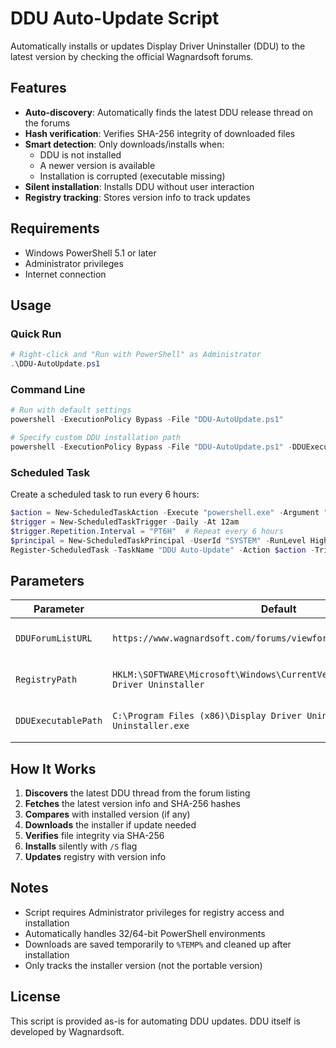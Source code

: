 # DDU Auto-Update Script

Automatically installs or updates Display Driver Uninstaller (DDU) to the latest version by checking the official Wagnardsoft forums.

## Features

- **Auto-discovery**: Automatically finds the latest DDU release thread on the forums
- **Hash verification**: Verifies SHA-256 integrity of downloaded files
- **Smart detection**: Only downloads/installs when:
  - DDU is not installed
  - A newer version is available
  - Installation is corrupted (executable missing)
- **Silent installation**: Installs DDU without user interaction
- **Registry tracking**: Stores version info to track updates

## Requirements

- Windows PowerShell 5.1 or later
- Administrator privileges
- Internet connection

## Usage

### Quick Run
```powershell
# Right-click and "Run with PowerShell" as Administrator
.\DDU-AutoUpdate.ps1
```

### Command Line
```powershell
# Run with default settings
powershell -ExecutionPolicy Bypass -File "DDU-AutoUpdate.ps1"

# Specify custom DDU installation path
powershell -ExecutionPolicy Bypass -File "DDU-AutoUpdate.ps1" -DDUExecutablePath "D:\Tools\DDU\Display Driver Uninstaller.exe"
```

### Scheduled Task
Create a scheduled task to run every 6 hours:
```powershell
$action = New-ScheduledTaskAction -Execute "powershell.exe" -Argument "-ExecutionPolicy Bypass -WindowStyle Hidden -File `"C:\Scripts\DDU-AutoUpdate.ps1`""
$trigger = New-ScheduledTaskTrigger -Daily -At 12am
$trigger.Repetition.Interval = "PT6H"  # Repeat every 6 hours
$principal = New-ScheduledTaskPrincipal -UserId "SYSTEM" -RunLevel Highest
Register-ScheduledTask -TaskName "DDU Auto-Update" -Action $action -Trigger $trigger -Principal $principal
```

## Parameters

| Parameter | Default | Description |
|-----------|---------|-------------|
| `DDUForumListURL` | `https://www.wagnardsoft.com/forums/viewforum.php?f=5` | Forum listing page URL |
| `RegistryPath` | `HKLM:\SOFTWARE\Microsoft\Windows\CurrentVersion\Uninstall\Display Driver Uninstaller` | Registry location for tracking |
| `DDUExecutablePath` | `C:\Program Files (x86)\Display Driver Uninstaller\Display Driver Uninstaller.exe` | DDU installation path |

## How It Works

1. **Discovers** the latest DDU thread from the forum listing
2. **Fetches** the latest version info and SHA-256 hashes
3. **Compares** with installed version (if any)
4. **Downloads** the installer if update needed
5. **Verifies** file integrity via SHA-256
6. **Installs** silently with `/S` flag
7. **Updates** registry with version info

## Notes

- Script requires Administrator privileges for registry access and installation
- Automatically handles 32/64-bit PowerShell environments
- Downloads are saved temporarily to `%TEMP%` and cleaned up after installation
- Only tracks the installer version (not the portable version)

## License

This script is provided as-is for automating DDU updates. DDU itself is developed by Wagnardsoft.